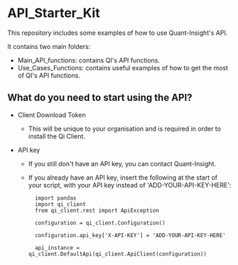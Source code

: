 # API_Starter_Kit

This repository includes some examples of how to use Quant-Insight's API. 

It contains two main folders:

  * Main_API_functions: contains QI's API functions.
  * Use_Cases_Functions: contains useful examples of how to get the most of QI's API functions. 

## What do you need to start using the API?


* Client Download Token

  * This will be unique to your organisation and is required in order to install the Qi Client. 

* API key

  * If you still don't have an API key, you can contact Quant-Insight. 
  
  * If you already have an API key, insert the following at the start of your script, with your API key instead of 'ADD-YOUR-API-KEY-HERE': 

          import pandas
          import qi_client
          from qi_client.rest import ApiException

          configuration = qi_client.Configuration()

          configuration.api_key['X-API-KEY'] = 'ADD-YOUR-API-KEY-HERE'

          api_instance = qi_client.DefaultApi(qi_client.ApiClient(configuration))




